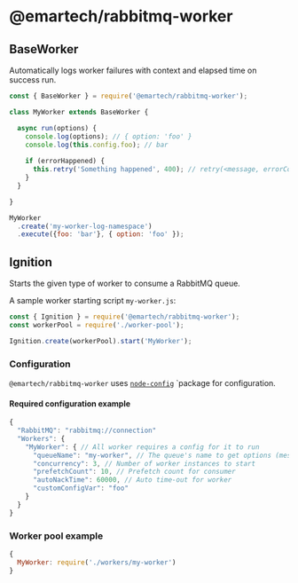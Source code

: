# @emartech/rabbitmq-worker

## BaseWorker

Automatically logs worker failures with context and elapsed time on success run.

```javascript
const { BaseWorker } = require('@emartech/rabbitmq-worker');

class MyWorker extends BaseWorker {

  async run(options) {
    console.log(options); // { option: 'foo' }
    console.log(this.config.foo); // bar
    
    if (errorHappened) {
      this.retry('Something happened', 400); // retry(<message, errorCode>) is a built-in method
    }
  }

}

MyWorker
  .create('my-worker-log-namespace')
  .execute({foo: 'bar'}, { option: 'foo' });
```

## Ignition

Starts the given type of worker to consume a RabbitMQ queue.

A sample worker starting script `my-worker.js`:

```javascript
const { Ignition } = require('@emartech/rabbitmq-worker');
const workerPool = require('./worker-pool');

Ignition.create(workerPool).start('MyWorker');
```

### Configuration

`@emartech/rabbitmq-worker` uses [`node-config`](https://www.npmjs.com/package/config) `package for configuration.

#### Required configuration example
```javascript
{
  "RabbitMQ": "rabbitmq://connection"
  "Workers": {
    "MyWorker": { // All worker requires a config for it to run
      "queueName": "my-worker", // The queue's name to get options (message)
      "concurrency": 3, // Number of worker instances to start
      "prefetchCount": 10, // Prefetch count for consumer
      "autoNackTime": 60000, // Auto time-out for worker
      "customConfigVar": "foo"
    }
  }
}
```

### Worker pool example

```javascript
{
  MyWorker: require('./workers/my-worker')
}
```

